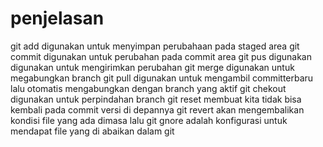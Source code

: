 # penjelasan
git add digunakan untuk menyimpan perubahaan pada staged area
git commit digunakan untuk perubahan pada commit area 
git pus digunakan digunakan untuk mengirimkan perubahan
git merge digunakan untuk megabungkan branch
git pull digunakan untuk mengambil committerbaru lalu otomatis mengabungkan dengan branch yang aktif 
git chekout digunakan untuk perpindahan branch
git reset membuat kita tidak bisa kembali pada commit versi di depannya
git revert akan mengembalikan kondisi file yang ada dimasa lalu
git gnore adalah konfigurasi untuk mendapat file yang di abaikan dalam git

